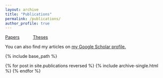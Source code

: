 ```yaml
---
layout: archive
title: "Publications"
permalink: /publications/
author_profile: true
---
```


[Papers](#papers) &nbsp; &nbsp; &nbsp; &nbsp; &nbsp; [Theses](#theses)


You can also find my articles on <u><a href="{{author.googlescholar}}">my Google Scholar profile</a>.</u>


{% include base_path %}

{% for post in site.publications reversed %}
  {% include archive-single.html %}
{% endfor %}

